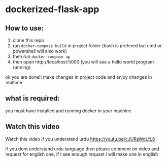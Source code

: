 # dockerized-flask-app

## How to use:

1) clone this repo
2) run `docker-compose build` in project folder (bash is prefered but cmd or powershell will also work)
3) then run `docker-compose up`
4) then open http://localhost:5000 (you will see a hello world program running)

ok you are done!!
make changes in project code and enjoy changes in realtime


## what is required:

you must have installed and running docker in your machine

## Watch this video

Watch this video if you understand urdu
https://youtu.be/cJURsWdLfL8

if you dont understand urdu language then please comment on video and request for english one, 
if I see enough request i will make one in english
